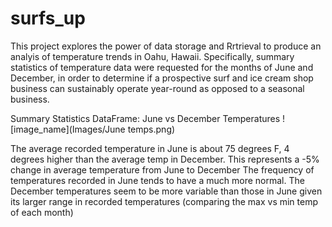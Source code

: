 # surfs_up

This project explores the power of data storage and Rrtrieval to produce an analyis of temperature trends in Oahu, Hawaii. Specifically, summary statistics of temperature data were requested for the months of June and December, in order to determine if a prospective surf and ice cream shop business can sustainably operate year-round as opposed to a seasonal business.

Summary Statistics DataFrame: June vs December Temperatures
![image_name](Images/June temps.png)

The average recorded temperature in June is about 75 degrees F, 4 degrees higher than the average temp in December.
This represents a -5% change in average temperature from June to December
The frequency of temperatures recorded in June tends to have a much more normal.
The December temperatures seem to be more variable than those in June given its larger range in recorded temperatures (comparing the max vs min temp of each month)
